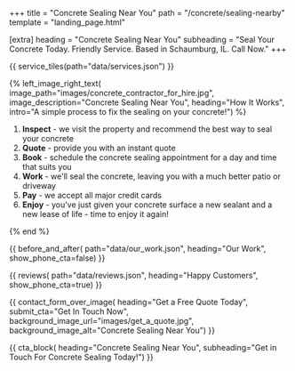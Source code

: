 +++
title = "Concrete Sealing Near You"
path = "/concrete/sealing-nearby"
template = "landing_page.html"

[extra]
heading = "Concrete Sealing Near You"
subheading = "Seal Your Concrete Today. Friendly Service. Based in Schaumburg, IL. Call Now."
+++

{{ service_tiles(path="data/services.json") }}

{% left_image_right_text(
     image_path="images/concrete_contractor_for_hire.jpg",
     image_description="Concrete Sealing Near You",
     heading="How It Works",
     intro="A simple process to fix the sealing on your concrete!") %}

1. **Inspect** - we visit the property and recommend the best way to seal your concrete
2. **Quote** - provide you with an instant quote
3. **Book** - schedule the concrete sealing appointment for a day and time that suits you
4. **Work** - we'll seal the concrete, leaving you with a much better patio or driveway
5. **Pay** - we accept all major credit cards
6. **Enjoy** - you've just given your concrete surface a new sealant and a new lease of life - time to enjoy it again!

{% end %}

{{ before_and_after(
     path="data/our_work.json",
     heading="Our Work",
     show_phone_cta=false) }}

{{ reviews(
     path="data/reviews.json",
     heading="Happy Customers",
     show_phone_cta=true) }}

{{ contact_form_over_image(
     heading="Get a Free Quote Today",
     submit_cta="Get In Touch Now",
     background_image_url="images/get_a_quote.jpg",
     background_image_alt="Concrete Sealing Near You") }}

{{ cta_block(
     heading="Concrete Sealing Near You",
     subheading="Get in Touch For Concrete Sealing Today!") }}